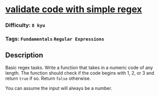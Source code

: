 # [validate code with simple regex](https://www.codewars.com/kata/56a25ba95df27b7743000016)

### Difficulty: `8 kyu`

### Tags: `Fundamentals` `Regular Expressions`

## Description

Basic regex tasks. Write a function that takes in a numeric code of any length. The function should check if the code begins with 1, 2, or 3 and return `true` if so. Return `false` otherwise.

You can assume the input will always be a number.
